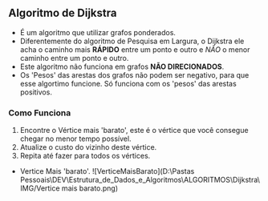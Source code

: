 ## Algoritmo de Dijkstra
- É um algoritmo que utilizar grafos ponderados.
- Diferentemente do algoritmo de Pesquisa em Largura, o Dijkstra ele acha o caminho mais **RÁPIDO** entre um ponto e outro e *NÃO* o menor caminho entre um ponto e outro.
- Este algoritmo não funciona em grafos **NÃO DIRECIONADOS**.
- Os 'Pesos' das arestas dos grafos não podem ser negativo, para que esse algortimo funcione. Só funciona com os 'pesos' das arestas positivos.

### Como Funciona
1. Encontre o Vértice mais 'barato', este é o vértice que você consegue chegar no menor tempo possível.
2. Atualize o custo do vizinho deste vértice.
3. Repita até fazer para todos os vértices.


- Vertice Mais 'barato'.
![VerticeMaisBarato](D:\Pastas Pessoais\DEV\Estrutura_de_Dados_e_Algoritmos\ALGORITMOS\Dijkstra\IMG/Vertice mais barato.png)